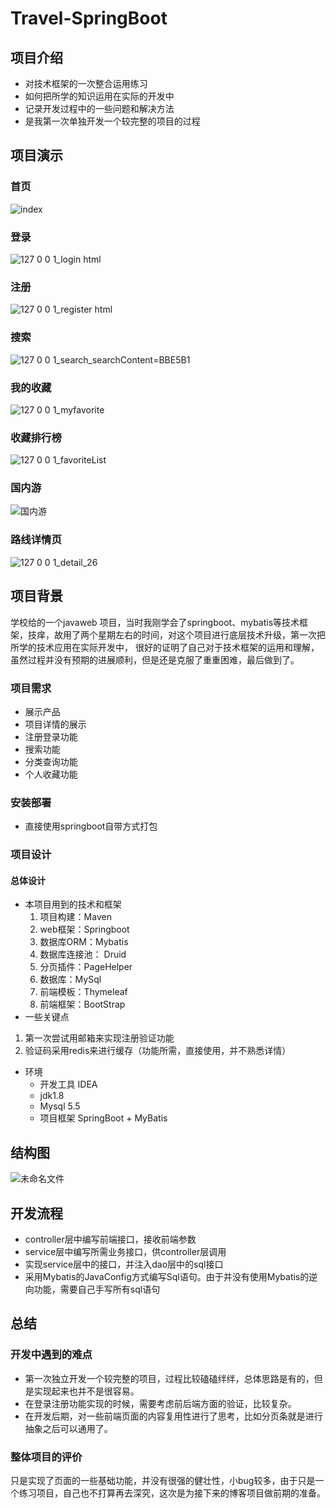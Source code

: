 # Travel-SpringBoot
## 项目介绍
- 对技术框架的一次整合运用练习
- 如何把所学的知识运用在实际的开发中
- 记录开发过程中的一些问题和解决方法
- 是我第一次单独开发一个较完整的项目的过程
## 项目演示
### 首页
![index](https://user-images.githubusercontent.com/39949028/230712511-0cf1c551-5d4c-4afc-8844-1983373117c7.png)
### 登录
![127 0 0 1_login html](https://user-images.githubusercontent.com/39949028/230712582-1c2865a1-6cc6-4193-a9be-23a87079b371.png)
### 注册
![127 0 0 1_register html](https://user-images.githubusercontent.com/39949028/230712588-da7ad0a0-fcca-4370-95d1-d11f654d9fe4.png)
### 搜索
![127 0 0 1_search_searchContent=BBE5B1](https://user-images.githubusercontent.com/39949028/230712596-02c98e44-16c9-4250-8b6d-8ab3c8b425b0.png)
### 我的收藏
![127 0 0 1_myfavorite](https://user-images.githubusercontent.com/39949028/230712670-e616a638-a219-4489-9535-d369b6c7832b.png)
### 收藏排行榜
![127 0 0 1_favoriteList](https://user-images.githubusercontent.com/39949028/230712602-1f6e91a7-d486-4114-8886-8a42ad666861.png)
### 国内游
![国内游](https://user-images.githubusercontent.com/39949028/230712608-23fde5ad-68a4-4c58-8b01-38fe0f95c3b8.png)
### 路线详情页
![127 0 0 1_detail_26](https://user-images.githubusercontent.com/39949028/230712613-4b2e8af6-e64d-4746-8c0e-4e581a94d8fb.png)

## 项目背景
学校给的一个javaweb 项目，当时我刚学会了springboot、mybatis等技术框架，技痒，故用了两个星期左右的时间，对这个项目进行底层技术升级，第一次把所学的技术应用在实际开发中，
很好的证明了自己对于技术框架的运用和理解，虽然过程并没有预期的进展顺利，但是还是克服了重重困难，最后做到了。
### 项目需求
- 展示产品
- 项目详情的展示
- 注册登录功能
- 搜索功能
- 分类查询功能
- 个人收藏功能
### 安装部署
- 直接使用springboot自带方式打包
### 项目设计
#### 总体设计
- 本项目用到的技术和框架
  1. 项目构建：Maven
  2. web框架：Springboot
  3. 数据库ORM：Mybatis
  4. 数据库连接池： Druid
  5. 分页插件：PageHelper
  6. 数据库：MySql
  7. 前端模板：Thymeleaf
  8. 前端框架：BootStrap
 - 一些关键点
  1. 第一次尝试用邮箱来实现注册验证功能
  2. 验证码采用redis来进行缓存（功能所需，直接使用，并不熟悉详情）
 - 环境 
    -  开发工具 IDEA
    - jdk1.8
    - Mysql 5.5
    - 项目框架 SpringBoot + MyBatis 
## 结构图
![未命名文件](https://user-images.githubusercontent.com/39949028/230790328-7a966022-7cb2-42e5-90be-d9e1e56f559b.jpg)

## 开发流程
- controller层中编写前端接口，接收前端参数
- service层中编写所需业务接口，供controller层调用
- 实现service层中的接口，并注入dao层中的sql接口
- 采用Mybatis的JavaConfig方式编写Sql语句。由于并没有使用Mybatis的逆向功能，需要自己手写所有sql语句
## 总结
### 开发中遇到的难点
- 第一次独立开发一个较完整的项目，过程比较磕磕绊绊，总体思路是有的，但是实现起来也并不是很容易。
- 在登录注册功能实现的时候，需要考虑前后端方面的验证，比较复杂。
- 在开发后期，对一些前端页面的内容复用性进行了思考，比如分页条就是进行抽象之后可以通用了。
### 整体项目的评价
只是实现了页面的一些基础功能，并没有很强的健壮性，小bug较多，由于只是一个练习项目，自己也不打算再去深究，这次是为接下来的博客项目做前期的准备。
